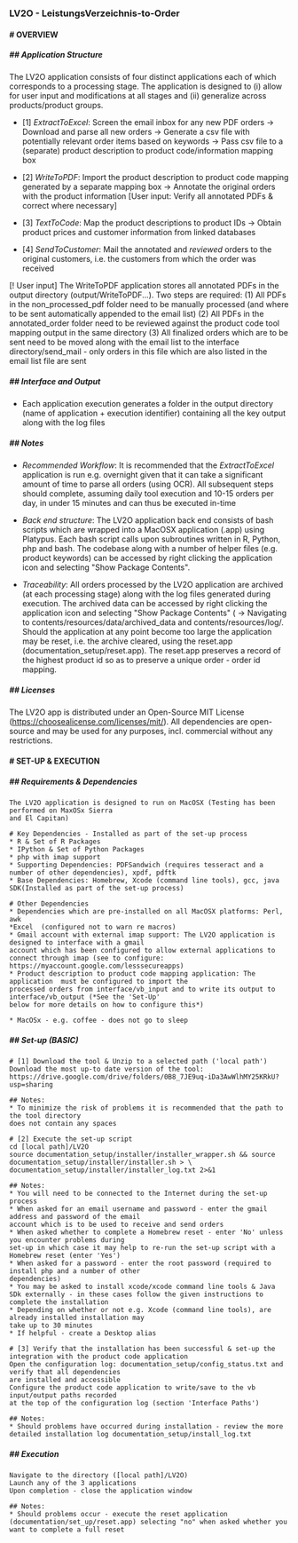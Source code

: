### **LV2O - LeistungsVerzeichnis-to-Order** 

#### # OVERVIEW

##### **## Application Structure**  

The LV2O application consists of four distinct applications each of which corresponds to a processing stage. The application is designed 
to (i) allow for user input and modifications at all stages and (ii) generalize across products/product groups.

* [1] *ExtractToExcel*: Screen the email inbox for any new PDF orders -> Download and parse all new orders 
-> Generate a csv file with potentially relevant order items based on keywords -> Pass csv file to 
a (separate) product description to product code/information mapping box

* [2] *WriteToPDF*: Import the product description to product code mapping generated by a separate 
mapping box -> Annotate the original orders with the product information [User input: 
Verify all annotated PDFs & correct where necessary]

* [3] *TextToCode*: Map the product descriptions to product IDs -> Obtain product prices and customer information from linked databases

* [4] *SendToCustomer*: Mail the annotated and *reviewed* orders to the original customers, i.e. 
the customers from which the order was received



[! User input] The WriteToPDF application stores all annotated PDFs in the output directory 
(output/WriteToPDF...). Two steps are required: (1) All PDFs in the non_processed_pdf folder
need to be manually processed (and where to be sent automatically appended to the email list) 
(2) All PDFs in the annotated_order folder need to be reviewed against
the product code tool mapping output in the same directory  (3) All finalized orders which are to be sent 
need to be moved along with the email list to the interface directory/send_mail - only orders in this file 
which are also listed in the email list file are sent

##### **## Interface and Output**  

- Each application execution generates a folder in the output directory (name of application + 
execution identifier) containing all the key output along with the log files


##### **## Notes** 

- *Recommended Workflow*: It is recommended that the *ExtractToExcel* application is run e.g. 
overnight given that it can take a significant amount of time to parse all orders (using OCR). 
All subsequent steps should complete, assuming daily tool execution and 10-15 orders per day, in 
under 15 minutes and can thus be executed in-time

- *Back end structure*: The LV2O application back end consists of bash scripts which are wrapped into
a MacOSX application (.app) using Platypus. Each bash script calls upon subroutines written in R, 
Python, php and bash. The codebase along with a number of helper files (e.g. product keywords) 
can be accessed by right clicking the application icon and selecting "Show Package Contents". 

- *Traceability*: All orders processed by the LV2O application are archived (at each processing stage) 
along with the log files generated during execution. The archived data can be accessed by right 
clicking the application icon and selecting "Show Package Contents" 
( -> Navigating to contents/resources/data/archived_data and contents/resources/log/. 
Should the application at any point become too large the application may be reset, i.e. the 
archive cleared, using the reset.app (documentation_setup/reset.app). The reset.app preserves a 
record of the highest product id so as to preserve a unique order - order id mapping. 

##### **## Licenses**  

The LV2O app is distributed under an Open-Source MIT License (https://choosealicense.com/licenses/mit/). All dependencies are open-source and 
may be used for any purposes, incl. commercial without any restrictions. 

#### # SET-UP & EXECUTION

##### **## Requirements & Dependencies**  

````
The LV2O application is designed to run on MacOSX (Testing has been performed on MaxOSx Sierra 
and El Capitan)

# Key Dependencies - Installed as part of the set-up process
* R & Set of R Packages 
* IPython & Set of Python Packages 
* php with imap support 
* Supporting Dependencies: PDFSandwich (requires tesseract and a number of other dependencies), xpdf, pdftk 
* Base Dependencies: Homebrew, Xcode (command line tools), gcc, java SDK(Installed as part of the set-up process)

# Other Dependencies
* Dependencies which are pre-installed on all MacOSX platforms: Perl, awk
*Excel  (configured not to warn re macros)
* Gmail account with external imap support: The LV2O application is designed to interface with a gmail 
account which has been configured to allow external applications to connect through imap (see to configure: 
https://myaccount.google.com/lesssecureapps)
* Product description to product code mapping application: The application  must be configured to import the 
processed orders from interface/vb_input and to write its output to interface/vb_output (*See the 'Set-Up' 
below for more details on how to configure this*)

* MacOSx - e.g. coffee - does not go to sleep
````

##### **## Set-up (BASIC)**  

````
# [1] Download the tool & Unzip to a selected path ('local path')
Download the most up-to date version of the tool: 
https://drive.google.com/drive/folders/0B8_7JE9uq-iDa3AwWlhMY25KRkU?usp=sharing

## Notes:
* To minimize the risk of problems it is recommended that the path to the tool directory 
does not contain any spaces

# [2] Execute the set-up script 
cd [local path]/LV2O
source documentation_setup/installer/installer_wrapper.sh && source documentation_setup/installer/installer.sh > \
documentation_setup/installer/installer_log.txt 2>&1 

## Notes:
* You will need to be connected to the Internet during the set-up process
* When asked for an email username and password - enter the gmail address and password of the email 
account which is to be used to receive and send orders
* When asked whether to complete a Homebrew reset - enter 'No' unless you encounter problems during 
set-up in which case it may help to re-run the set-up script with a Homebrew reset (enter 'Yes')
* When asked for a password - enter the root password (required to install php and a number of other 
dependencies)
* You may be asked to install xcode/xcode command line tools & Java SDk externally - in these cases follow the given instructions to complete the installation
* Depending on whether or not e.g. Xcode (command line tools), are already installed installation may 
take up to 30 minutes
* If helpful - create a Desktop alias

# [3] Verify that the installation has been successful & set-up the integration with the product code application
Open the configuration log: documentation_setup/config_status.txt and verify that all dependencies 
are installed and accessible 
Configure the product code application to write/save to the vb input/output paths recorded
at the top of the configuration log (section 'Interface Paths')

## Notes:
* Should problems have occurred during installation - review the more detailed installation log documentation_setup/install_log.txt
````

##### **## Execution**  

````
Navigate to the directory ([local path]/LV2O)
Launch any of the 3 applications 
Upon completion - close the application window

## Notes:
* Should problems occur - execute the reset application (documentation/set_up/reset.app) selecting "no" when asked whether you want to complete a full reset

````




